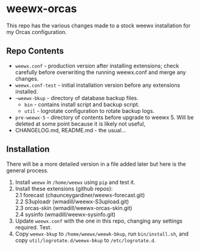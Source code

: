 # weewx-orcas
This repo has the various changes made to a stock weewx installation
for my Orcas configuration.

## Repo Contents
- `weewx.conf` - production version after installing extensions; check
  carefully before overwriting the running weewx.conf and merge
  any changes.
- `weewx.conf-test` - initial installation version before any extensions
  installed.
- `~weewx-bkup` - directory of database backup files.
  - `bin` - contains install script and backup script.
  - `util` - logrotate configuration to rotate backup logs.
- `pre-weewx-5` - directory of contents before upgrade to weewx 5. Will 
  be deleted at some point because it is likely not useful,
- CHANGELOG.md, README.md - the usual...

## Installation
There will be a more detailed version in a file
added later but here is the general process.

1. Install `weewx` in `/home/weewx` using `pip` and test it.
2. Install these extensions (github repos):\
   2.1 forecast (chaunceygardiner/weewx-forecast.git)\
   2.2 S3uploadr (wmadill/weewx-S3upload.git)\
   2.3  orcas-skin (wmadill/weewx-orcas-skin.git)\
   2.4 sysinfo (wmadill/weewx-sysinfo.git)
3. Update `weewx.conf` with the one in this repo, changing any settings
   required. Test.
4. Copy `weewx-bkup` to `/home/weewx/weewk-bkup`, run `bin/install.sh`, and
   copy `util/logrotate.d/weewx-bkup` to `/etc/logrotate.d`.
